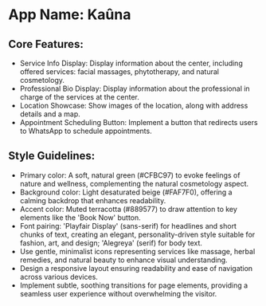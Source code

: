 # **App Name**: Kaûna

## Core Features:

- Service Info Display: Display information about the center, including offered services: facial massages, phytotherapy, and natural cosmetology.
- Professional Bio Display: Display information about the professional in charge of the services at the center.
- Location Showcase: Show images of the location, along with address details and a map.
- Appointment Scheduling Button: Implement a button that redirects users to WhatsApp to schedule appointments.

## Style Guidelines:

- Primary color: A soft, natural green (#CFBC97) to evoke feelings of nature and wellness, complementing the natural cosmetology aspect.
- Background color: Light desaturated beige (#FAF7F0), offering a calming backdrop that enhances readability.
- Accent color: Muted terracotta (#889577) to draw attention to key elements like the 'Book Now' button.
- Font pairing: 'Playfair Display' (sans-serif) for headlines and short chunks of text, creating an elegant, personality-driven style suitable for fashion, art, and design; 'Alegreya' (serif) for body text.
- Use gentle, minimalist icons representing services like massage, herbal remedies, and natural beauty to enhance visual understanding.
- Design a responsive layout ensuring readability and ease of navigation across various devices.
- Implement subtle, soothing transitions for page elements, providing a seamless user experience without overwhelming the visitor.